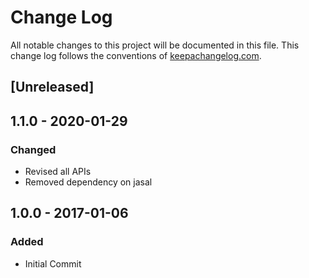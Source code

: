 # Change Log
All notable changes to this project will be documented in this file. This change log follows the conventions of [keepachangelog.com](http://keepachangelog.com/).

## [Unreleased]

## 1.1.0 - 2020-01-29
### Changed
- Revised all APIs 
- Removed dependency on jasal


## 1.0.0 - 2017-01-06
### Added
- Initial Commit

